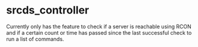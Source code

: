 # srcds_controller

Currently only has the feature to check if a server is reachable using RCON and if a certain count or time has passed since the last successful check  to run a list of commands.

